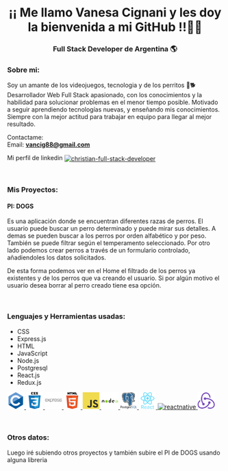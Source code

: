 <h1 align="center">¡¡ Me llamo Vanesa Cignani y les doy la bienvenida a mi GitHub !!🖐🏼 </h1>

<h3 align="center"> Full Stack Developer de Argentina 🌎 </h3>

<h3 align="left">Sobre mi:</h3>

Soy un amante de los videojuegos, tecnologia y de los perritos 🐶🐕
Desarrollador Web Full Stack apasionado, con los conocimientos y la habilidad para solucionar problemas en el menor tiempo posible.
Motivado a seguir aprendiendo tecnologías nuevas, y enseñando mis conocimientos.
Siempre con la mejor actitud para trabajar en equipo para llegar al mejor resultado.

Contactame:<br/>
Email: **vancig88@gmail.com**
<p align="left">Mi perfil de linkedin
<a href="https://www.linkedin.com/in/vanesa-cignani-669827137/" target="blank"><img align="center" src="https://raw.githubusercontent.com/rahuldkjain/github-profile-readme-generator/master/src/images/icons/Social/linked-in-alt.svg" alt="christian-full-stack-developer" height="30" width="40" /></a>
</p>

<br/>

<h3 align="left">Mis Proyectos:</h3>
<h4 align="left">PI: DOGS</h4>
<p align="left">Es una aplicación donde se encuentran diferentes razas de perros. El usuario puede buscar un perro determinado y puede mirar sus detalles. A demas se pueden buscar a los perros por orden alfabético y por peso. También se puede filtrar según el temperamento seleccionado. Por otro lado podemos crear perros a través de un formulario controlado, añadiendoles los datos solicitados.</p>

<p>De esta forma podemos ver en el Home el filtrado de los perros ya existentes y de los perros que va creando el usuario. Si por algún motivo el usuario desea borrar al perro creado tiene esa opción.</p>

<br/>

<h3 align="left">Lenguajes y Herramientas usadas:</h3>
<ul>
<li>CSS</li>
<li>Express.js</li>
<li>HTML</li>
<li>JavaScript</li>
<li>Node.js</li>
<li>Postgresql</li>
<li>React.js</li>
<li>Redux.js</li>
</ul>

<p align="left"> 
<a href="https://www.cprogramming.com/" target="_blank" rel="noreferrer"> <img src="https://raw.githubusercontent.com/devicons/devicon/master/icons/c/c-original.svg" alt="c" width="40" height="40"/> </a> 
<a href="https://www.w3schools.com/css/" target="_blank" rel="noreferrer"> <img src="https://raw.githubusercontent.com/devicons/devicon/master/icons/css3/css3-original-wordmark.svg" alt="css3" width="40" height="40"/> </a>
<a href="https://expressjs.com" target="_blank" rel="noreferrer"> <img src="https://raw.githubusercontent.com/devicons/devicon/master/icons/express/express-original-wordmark.svg" alt="express" width="40" height="40"/> </a>
<a href="https://www.w3.org/html/" target="_blank" rel="noreferrer"> <img src="https://raw.githubusercontent.com/devicons/devicon/master/icons/html5/html5-original-wordmark.svg" alt="html5" width="40" height="40"/> </a>
<a href="https://developer.mozilla.org/en-US/docs/Web/JavaScript" target="_blank" rel="noreferrer"> <img src="https://raw.githubusercontent.com/devicons/devicon/master/icons/javascript/javascript-original.svg" alt="javascript" width="40" height="40"/> </a>
<a href="https://nodejs.org" target="_blank" rel="noreferrer"> <img src="https://raw.githubusercontent.com/devicons/devicon/master/icons/nodejs/nodejs-original-wordmark.svg" alt="nodejs" width="40" height="40"/> </a>
<a href="https://www.postgresql.org" target="_blank" rel="noreferrer"> <img src="https://raw.githubusercontent.com/devicons/devicon/master/icons/postgresql/postgresql-original-wordmark.svg" alt="postgresql" width="40" height="40"/> </a>
<a href="https://reactjs.org/" target="_blank" rel="noreferrer"> <img src="https://raw.githubusercontent.com/devicons/devicon/master/icons/react/react-original-wordmark.svg" alt="react" width="40" height="40"/> </a>
<a href="https://reactnative.dev/" target="_blank" rel="noreferrer"> <img src="https://reactnative.dev/img/header_logo.svg" alt="reactnative" width="40" height="40"/> </a>
<a href="https://redux.js.org" target="_blank" rel="noreferrer"> <img src="https://raw.githubusercontent.com/devicons/devicon/master/icons/redux/redux-original.svg" alt="redux" width="40" height="40"/> </a> </p>

<br/>

<h3 align="left"> Otros datos: </h3>
<p align="left"> Luego iré subiendo otros proyectos y también subire el PI de DOGS usando alguna libreria </p>
